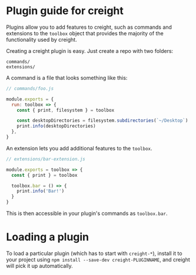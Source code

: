 # Plugin guide for creight

Plugins allow you to add features to creight, such as commands and
extensions to the `toolbox` object that provides the majority of the functionality
used by creight.

Creating a creight plugin is easy. Just create a repo with two folders:

```
commands/
extensions/
```

A command is a file that looks something like this:

```js
// commands/foo.js

module.exports = {
  run: toolbox => {
    const { print, filesystem } = toolbox

    const desktopDirectories = filesystem.subdirectories(`~/Desktop`)
    print.info(desktopDirectories)
  },
}
```

An extension lets you add additional features to the `toolbox`.

```js
// extensions/bar-extension.js

module.exports = toolbox => {
  const { print } = toolbox

  toolbox.bar = () => {
    print.info('Bar!')
  }
}
```

This is then accessible in your plugin's commands as `toolbox.bar`.

# Loading a plugin

To load a particular plugin (which has to start with `creight-*`),
install it to your project using `npm install --save-dev creight-PLUGINNAME`,
and creight will pick it up automatically.

